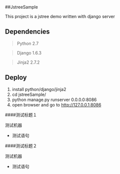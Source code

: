 ##JstreeSample

This project is a jstree demo written with django server

## Dependencies

> Python 2.7

> Django 1.6.3

> Jinja2 2.7.2

## Deploy

1. install python/django/jinja2
2. cd jstreeSample/
3. python manage.py runserver 0.0.0.0:8086
4. open browser and go to http://127.0.0.1:8086


####测试标题１

测试机器

* 测试语句

####测试标题２

测试机器
* 测试语句
